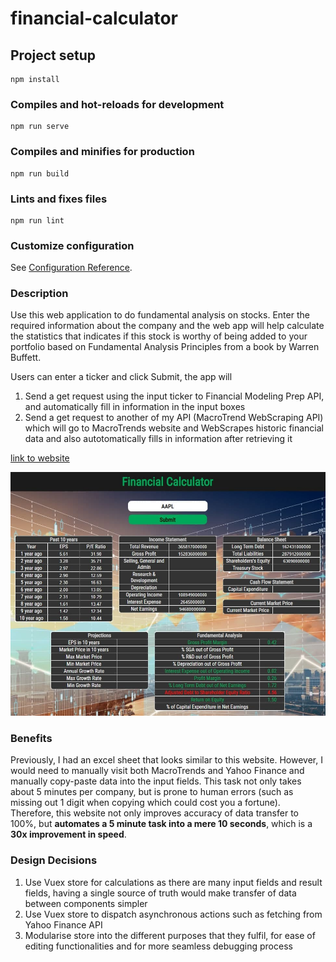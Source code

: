 # financial-calculator

## Project setup
```
npm install
```

### Compiles and hot-reloads for development
```
npm run serve
```

### Compiles and minifies for production
```
npm run build
```

### Lints and fixes files
```
npm run lint
```

### Customize configuration
See [Configuration Reference](https://cli.vuejs.org/config/).

### Description
Use this web application to do fundamental analysis on stocks. Enter the required information about the company and the web app will help calculate the statistics that indicates if this stock is worthy of being added to your portfolio based on Fundamental Analysis Principles from a book by Warren Buffett.

Users can enter a ticker and click Submit, the app will

1. Send a get request using the input ticker to Financial Modeling Prep API, and automatically fill in information in the input boxes
2. Send a get request to another of my API (MacroTrend WebScraping API) which will go to MacroTrends website and WebScrapes historic financial data and also autotomatically fills in information after retrieving it

[link to website](https://financial-calculator-wb.herokuapp.com/)

![Screenshot of website](src/assets/BasicWebsite.jpg)

### Benefits
Previously, I had an excel sheet that looks similar to this website. However, I would need to manually visit both MacroTrends and Yahoo Finance and manually copy-paste data into the input fields. This task not only takes about 5 minutes per company, but is prone to human errors (such as missing out 1 digit when copying which could cost you a fortune). Therefore, this website not only improves accuracy of data transfer to 100%, but **automates a 5 minute task into a mere 10 seconds**, which is a **30x improvement in speed**.


### Design Decisions
1. Use Vuex store for calculations as there are many input fields and result fields, having a single source of truth would make transfer of data between components simpler
2. Use Vuex store to dispatch asynchronous actions such as fetching from Yahoo Finance API
3. Modularise store into the different purposes that they fulfil, for ease of editing functionalities and for more seamless debugging process
